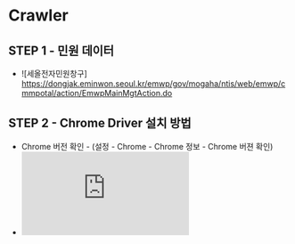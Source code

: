 # Crawler

## STEP 1 - 민원 데이터 
  * ![세올전자민원창구] https://dongjak.eminwon.seoul.kr/emwp/gov/mogaha/ntis/web/emwp/cmmpotal/action/EmwpMainMgtAction.do
 
 ## STEP 2 - Chrome Driver 설치 방법 
 * Chrome 버전 확인 - (설정 - Chrome - Chrome 정보 - Chrome 버젼 확인)
 *  ![자세한 소스파일(.py)](  https://github.com/SEC-WBdle/Oil_Station_Info-Opinet/blob/main/CODE/Step%202%20-%20Install%20Chrome%20Driver(%20%ED%81%AC%EB%A1%AC%20%EB%93%9C%EB%9D%BC%EC%9D%B4%EB%B2%84%20%EC%84%A4%EC%B9%98).py)
